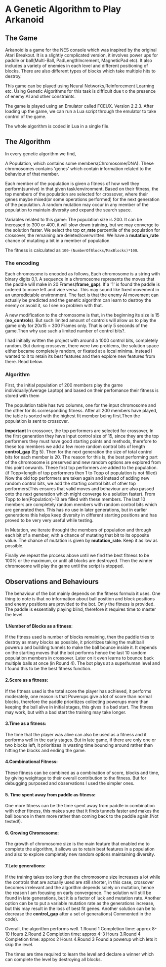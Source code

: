 # A Genetic Algorithm to Play Arkanoid

## The Game
Arkanoid is a game for the NES console which was inspired by the original Atari Breakout. It is a slightly complicated version, it involves power ups for paddle or ball(Multi-Ball, PadLengthIncrement, MagneticPad etc). It also includes a variety of enemies in each level and different positioning of blocks. There are also different types of blocks which take multiple hits to destroy.

This game can be played using Neural Networks,Reinforcement Learning etc. Using Genetic Algorithms for this task is difficult due t o the presence of enemy AI and other constraints.

The game is played using an Emulator called FCEUX. Version 2.2.3. After loading up the game, we can run a Lua script through the emulator to take control of the game.

The whole algorithm is coded in Lua in a single file.

## The Algorithm
In every genetic algorithm we find,

A Population, which contains some members(Chromosome/DNA). These chromosomes contains 'genes' which contain information related to the behaviour of that member.

Each member of the population is given a fitness of how well they perform(survive) in that given task/environment. Based on their fitness, the top members of the population are selected for crossover, where their genes maybe mixed(or some operations performed) for the next generation of the population.
A random mutation may occur in any member of the population to maintain diversity and expand the search space.

Variables related to this game:
The population size is 200. It can be increased to 300 or 400, it will slow down training, but we may converge to the solution faster.
We select the top **cr_rate** percentile of the population for crossover, the remaining are deleted/overwritten.
We have a **mutation_rate** chance of mutating a bit in a member of population.

The fitness is calculated as `100-(NumberOfBlocks/MaxBlocks)*100`.

### The encoding
Each chromosome is encoded as follows,
Each chromosome is a string with binary digits 0,1.
A sequence in a chromosome represents the moves that the paddle will make in 20 Frames(**frame_gap**).
If a '1' is found the paddle is ordered to move left and vice versa.
This may sound like fixed movement in an unpredictable environment. The fact is that the enemy AI movement can actually be predicted and the genetic algorithm can learn to destroy the enemy or avoid it, so I see no problem with that.

A new modification to the chromosome is that, in the beginning its size is 15 (**no_controls**). But such limited amount of controls will allow us to play the game only for 20x15 = 300 Frames only. That is only 5 seconds of the game.Then why use such a limited number of control bits?.

I had initially written the project with around a 1000 control bits, completely random. But during crossover, there were two problems, the solution space either became completely random, or fixated at a local minima.
Instead I wanted to it to retain its best features and then explore new features from there. Read below.

### Algorithm
First, the initial population of 200 members play the game individually(Average Laptop) and based on their perfomance their fitness is stored with them

The population table has two columns, one for the input chromosome and the other for its corresponding fitness.
After all 200 members have played, the table is sorted with the highest fit member being first.Then the population is sent to crossover.

**Important**
In crossover, the top performers are selected for crossover, In the first generation they have input control size of 15, since they are the top performers they must have good starting points and methods, therefore to these top members we add a few more random control bits of length **control_gap** (Eg 5). Then for the next generation the size of total control bits for each member is 20. The reason for this is, the best performing part of the chromosome is preserved and new random options are explored from this point onwards.
These first top performers are added to the population. (if Topp=length of top performers then 1 to Topp of population is not filled)
Now the old top performers are taken again and instead of adding new random control bits, we add the starting control bits of other top performers(This ensures that valid moves and behaviour are also passed onto the next generation which might converge to a solution faster). From Topp to len(Population)-10 are filled with these members.
The last 10 members are completely random members with random control bits which are generated then. This has no use in later generations, but in earlier generations this helps keep diversity in different starting positions and has proved to be very very useful while testing.

In Mutation, we iterate throught the members of population and through each bit of a member, with a chance of mutating that bit to its opposite value. The chance of mutation is given by **mutation_rate**. Keep it as low as possible.

Finally we repeat the process above until we find the best fitness to be 100% or the maximum, or until all blocks are destroyed.
Then the winner chromosome will play the game until the script is stopped.

## Observations and Behaviours

The behaviour of the bot mainly depends on the fitness formula it uses. One thing to note is that no information about ball position and block positions and enemy positions are provided to the bot. Only the fitness is provided. The paddle is essentially playing blind, therefore it requires time to master the level.

#### 1.Number of Blocks as a fitness:
 If the fitness used is number of blocks remaining, then the paddle tries to destroy as many blocks as possible, it prioritizes taking the multiball powerup and building tunnels to make the ball bounce inside it. It depends on the starting moves that the bot performs hence the last 10 random population members in crossover. Later on it even learns to bounce back multiple balls at once (in Round 4). The bot plays at a superhuman level and I found this to be the best fitness function.
 
#### 2.Score as a fitness:
  If the fitness used is the total score the player has achieved, it performs moderately, one reason is that Powerups give a lot of score than normal blocks, therefore the paddle prioritizes collecting powerups more than keeping the ball alive in initial stages, this gives it a bad start. The fitness may work, but with a bad start the training may take longer.
  
#### 3.Time as a fitness:
   The time that the player was alive can also be used as a fitness and it performs well in the early stages. But in late game, if there are only one or two blocks left, it prioritizes in wasting time bouncing around rather than hitting the blocks and ending the game.
   
#### 4.Combinational Fitness:
  These fitness can be combined as a combination of score, blocks and time, by giving weightage to their overall contribution to the fitness. But for debugging purposed and observations I used the simpler ones.

#### 5. Time spent away from paddle as fitness:
 One more fitness can be the time spent away from paddle in combination with other fitness, this makes sure that it finds tunnels faster and makes the ball bounce in them more rather than coming back to the paddle again.(Not tested!).
 
#### 6. Growing Chromosome:
 The growth of chromosome size is the main feature that enabled me to complete the algorithm, it allows us to retain best features in a population and also to explore completely new random options maintaining diversity.
 
#### 7.Late generations:
 If the training takes too long then the chromosome size increases a lot while the controls that are actually used are still shorter, in this case, crossover becomes irrelevant and the algorithm depends solely on mutation, hence the reason I am focusing on early convergence. The solution will still be found in late generations, but it is a factor of luck and mutation rate.
Another option can be to put a variable mutation rate as the generations increase, but this may result in the loss of best fit genes. Another solution can be to decrease the **control_gap** after a set of generations( Commented in the code).


Overall, the algorithm performs well.
 1.Round 1 Completion time: approx 8-10 Hours
 2.Round 2 Completion time: approx 4-3 Hours
 3.Round 4 Completion time: approx 2 Hours
 4.Round 3 Found a powerup which lets it skip the level.

The times are time required to learn the level and declare a winner which can complete the level by destroying all blocks.
 
